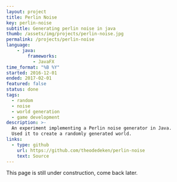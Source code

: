 ```yaml
---
layout: project
title: Perlin Noise
key: perlin-noise
subtitle: Generating perlin noise in java
thumb: /assets/img/projects/perlin-noise.jpg
permalink: /projects/perlin-noise
language: 
    - java:
        frameworks:
          - JavaFX
time_format: "%B %Y"
started: 2016-12-01
ended: 2017-02-01
featured: false
status: done
tags:
  - random
  - noise
  - world generation
  - game development
description: >-
  An experiment implementing a Perlin noise generator in Java.
  Used it to create a randomly generated world.
links:
  - type: github
    url: https://github.com/theodedeken/perlin-noise
    text: Source
---
```

This page is still under construction, come back later.
